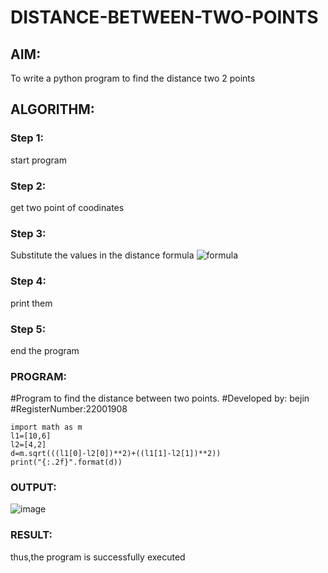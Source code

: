 # DISTANCE-BETWEEN-TWO-POINTS

## AIM:
To write a python program to find the distance two 2 points
## ALGORITHM:
### Step 1:
start program
### Step 2: 
get two point of coodinates
### Step 3: 
Substitute the values in the distance formula  ![formula](/formula.jpg)
### Step 4: 
print them
### Step 5: 
end the program 
### PROGRAM:
 #Program to find the distance between two points.
#Developed by: bejin 
#RegisterNumber:22001908
```
import math as m
l1=[10,6]
l2=[4,2]
d=m.sqrt(((l1[0]-l2[0])**2)+((l1[1]-l2[1])**2))
print("{:.2f}".format(d))
```
### OUTPUT:
![image](https://user-images.githubusercontent.com/118367518/210139069-cc294a0f-e315-4f63-bffd-dd37813229a6.png)

### RESULT:
thus,the program is successfully executed
